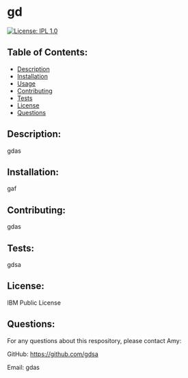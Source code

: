 # gd

[![License: IPL 1.0](https://img.shields.io/badge/License-IPL_1.0-blue.svg)](https://opensource.org/licenses/IPL-1.0)
## Table of Contents:
- [Description](#description)
- [Installation](#installation)
- [Usage](#usage)
- [Contributing](#contributing)
- [Tests](#tests)
- [License](#license)
- [Questions](#questions)
## Description:

gdas

## Installation:

gaf

## Contributing:

gdas

## Tests:

gdsa

## License:

IBM Public License

## Questions:

For any questions about this respository, please contact Amy:
 
GitHub: https://github.com/gdsa

Email: gdas